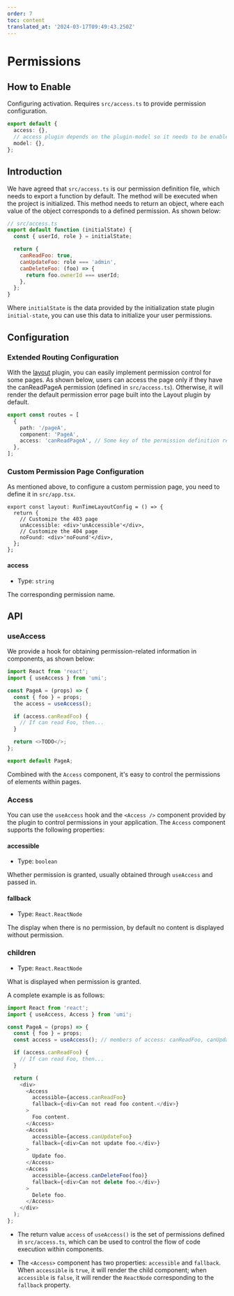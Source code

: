 ```yaml
---
order: 7
toc: content
translated_at: '2024-03-17T09:49:43.250Z'
---
```


# Permissions

## How to Enable

Configuring activation. Requires `src/access.ts` to provide permission configuration.

```ts
export default {
  access: {},
  // access plugin depends on the plugin-model so it needs to be enabled at the same time
  model: {},
};
```

## Introduction

We have agreed that `src/access.ts` is our permission definition file, which needs to export a function by default. The method will be executed when the project is initialized. This method needs to return an object, where each value of the object corresponds to a defined permission. As shown below:

```js
// src/access.ts
export default function (initialState) {
  const { userId, role } = initialState;

  return {
    canReadFoo: true,
    canUpdateFoo: role === 'admin',
    canDeleteFoo: (foo) => {
      return foo.ownerId === userId;
    },
  };
}
```

Where `initialState` is the data provided by the initialization state plugin `initial-state`, you can use this data to initialize your user permissions.

## Configuration

### Extended Routing Configuration

With the [layout](./layout-menu) plugin, you can easily implement permission control for some pages. As shown below, users can access the page only if they have the canReadPageA permission (defined in `src/access.ts`). Otherwise, it will render the default permission error page built into the Layout plugin by default.

```ts
export const routes = [
  {
    path: '/pageA',
    component: 'PageA',
    access: 'canReadPageA', // Some key of the permission definition return value
  },
];
```

### Custom Permission Page Configuration

As mentioned above, to configure a custom permission page, you need to define it in `src/app.tsx`.

```tsx
export const layout: RunTimeLayoutConfig = () => {
  return {
    // Customize the 403 page
    unAccessible: <div>'unAccessible'</div>,
    // Customize the 404 page
    noFound: <div>'noFound'</div>,
  };
};
```

#### access

- Type: `string`

The corresponding permission name.

## API

### useAccess

We provide a hook for obtaining permission-related information in components, as shown below:

```js
import React from 'react';
import { useAccess } from 'umi';

const PageA = (props) => {
  const { foo } = props;
  the access = useAccess();

  if (access.canReadFoo) {
    // If can read Foo, then...
  }

  return <>TODO</>;
};

export default PageA;
```

Combined with the `Access` component, it's easy to control the permissions of elements within pages.

### Access

You can use the `useAccess` hook and the `<Access />` component provided by the plugin to control permissions in your application. The `Access` component supports the following properties:

#### accessible

- Type: `boolean`

Whether permission is granted, usually obtained through `useAccess` and passed in.

#### fallback

- Type: `React.ReactNode`

The display when there is no permission, by default no content is displayed without permission.

### children

- Type: `React.ReactNode`

What is displayed when permission is granted.

A complete example is as follows:

```js
import React from 'react';
import { useAccess, Access } from 'umi';

const PageA = (props) => {
  const { foo } = props;
  const access = useAccess(); // members of access: canReadFoo, canUpdateFoo, canDeleteFoo

  if (access.canReadFoo) {
    // If can read Foo, then...
  }

  return (
    <div>
      <Access
        accessible={access.canReadFoo}
        fallback={<div>Can not read foo content.</div>}
      >
        Foo content.
      </Access>
      <Access
        accessible={access.canUpdateFoo}
        fallback={<div>Can not update foo.</div>}
      >
        Update foo.
      </Access>
      <Access
        accessible={access.canDeleteFoo(foo)}
        fallback={<div>Can not delete foo.</div>}
      >
        Delete foo.
      </Access>
    </div>
  );
};
```

- The return value `access` of `useAccess()` is the set of permissions defined in `src/access.ts`, which can be used to control the flow of code execution within components.

- The `<Access>` component has two properties: `accessible` and `fallback`. When `accessible` is `true`, it will render the child component; when `accessible` is `false`, it will render the `ReactNode` corresponding to the `fallback` property.
